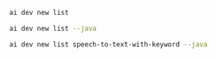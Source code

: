 ```bash title="List all samples"
ai dev new list
```

```bash title="List only Java samples"
ai dev new list --java
```

```bash title="Filter the list by name"
ai dev new list speech-to-text-with-keyword --java
```
